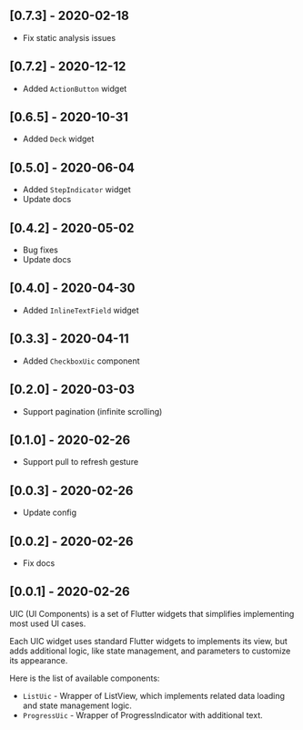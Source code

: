 ## [0.7.3] - 2020-02-18

- Fix static analysis issues

## [0.7.2] - 2020-12-12

- Added `ActionButton` widget

## [0.6.5] - 2020-10-31

- Added `Deck` widget

## [0.5.0] - 2020-06-04

- Added `StepIndicator` widget
- Update docs

## [0.4.2] - 2020-05-02

- Bug fixes
- Update docs

## [0.4.0] - 2020-04-30

- Added `InlineTextField` widget

## [0.3.3] - 2020-04-11

- Added `CheckboxUic` component

## [0.2.0] - 2020-03-03

- Support pagination (infinite scrolling)

## [0.1.0] - 2020-02-26

- Support pull to refresh gesture

## [0.0.3] - 2020-02-26

- Update config

## [0.0.2] - 2020-02-26

- Fix docs

## [0.0.1] - 2020-02-26

UIC (UI Components) is a set of Flutter widgets that simplifies implementing most used UI cases.

Each UIC widget uses standard Flutter widgets to implements its view, but adds additional logic, like state management, and parameters to customize its appearance.

Here is the list of available components:
- `ListUic` - Wrapper of ListView, which implements related data loading and state management logic.
- `ProgressUic` - Wrapper of ProgressIndicator with additional text.

